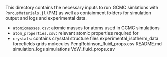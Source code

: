 This directory contains the necessary inputs to run GCMC simlations with `PorousMaterials.jl` (PM) as well as containment folders for simulation output and logs and experimental data.


- `atomicmasses.csv`: atomic masses for atoms used in GCMC simulations
- `atom_properties.csv`: relevant atomic properties required for 
- `crystals`: contains crysstal structure files 
experimental_isotherm_data
forcefields
grids
molecules
PengRobinson_fluid_props.csv
README.md
simulation_logs
simulations
VdW_fluid_props.csv
